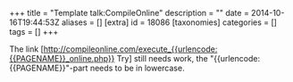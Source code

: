 +++
title = "Template talk:CompileOnline"
description = ""
date = 2014-10-16T19:44:53Z
aliases = []
[extra]
id = 18086
[taxonomies]
categories = []
tags = []
+++

The link 
[http://compileonline.com/execute_{{urlencode:{{PAGENAME}}_online.php}} Try]
still needs work, the "{{urlencode:{{PAGENAME}}"-part needs to be in lowercase.
